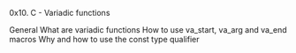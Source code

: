 0x10. C - Variadic functions

General
What are variadic functions
How to use va_start, va_arg and va_end macros
Why and how to use the const type qualifier
